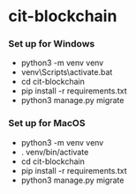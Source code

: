 # cit-blockchain

### Set up for Windows
- python3 -m venv venv
- venv\Scripts\activate.bat
- cd cit-blockchain
- pip install -r requirements.txt
- python3 manage.py migrate

### Set up for MacOS
- python3 -m venv venv
- . venv/bin/activate
- cd cit-blockchain
- pip install -r requirements.txt
- python3 manage.py migrate
